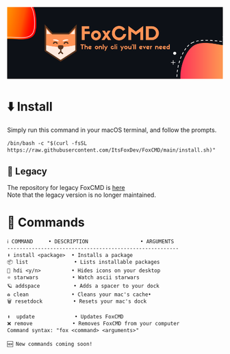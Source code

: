 ![Banner](https://github.com/ItsFoxDev/FoxCMD/raw/main/banner.png)
---
# ⬇️ Install
Simply run this command in your macOS terminal, and follow the prompts.
```
/bin/bash -c "$(curl -fsSL https://raw.githubusercontent.com/ItsFoxDev/FoxCMD/main/install.sh)" 
```
## 📜 Legacy
The repository for legacy FoxCMD is [here](https://github.com/ItsFoxDev/FoxCMD-Legacy)
<br>Note that the legacy version is no longer maintained.

# 📄 Commands
```
ℹ️ COMMAND     • DESCRIPTION                 • ARGUMENTS
--------------------------------------------------------
⬇️ install <package>  • Installs a package
📦 list               • Lists installable packages
👀 hdi <y/n>          • Hides icons on your desktop
⭐️ starwars           • Watch ascii starwars
🪐 addspace           • Adds a spacer to your dock
♻️ clean              • Cleans your mac's cache•
🗑 resetdock          • Resets your mac's dock

⬆️  update             • Updates FoxCMD
❌ remove             • Removes FoxCMD from your computer
Command syntax: "fox <command> <arguments>"

🆕 New commands coming soon!
```
